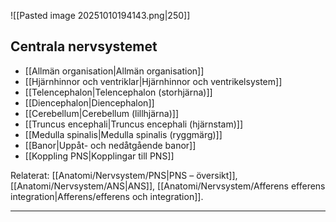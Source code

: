 ![[Pasted image 20251010194143.png|250]]
## Centrala nervsystemet

- [[Allmän organisation|Allmän organisation]]
- [[Hjärnhinnor och ventriklar|Hjärnhinnor och ventrikelsystem]]
- [[Telencephalon|Telencephalon (storhjärna)]]
- [[Diencephalon|Diencephalon]]
- [[Cerebellum|Cerebellum (lillhjärna)]]
- [[Truncus encephali|Truncus encephali (hjärnstam)]]
- [[Medulla spinalis|Medulla spinalis (ryggmärg)]]
- [[Banor|Uppåt- och nedåtgående banor]]
- [[Koppling PNS|Kopplingar till PNS]]

Relaterat: [[Anatomi/Nervsystem/PNS|PNS – översikt]], [[Anatomi/Nervsystem/ANS|ANS]], [[Anatomi/Nervsystem/Afferens efferens integration|Afferens/efferens och integration]].

---
